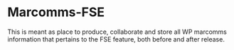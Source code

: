 # Marcomms-FSE
This is meant as place to produce, collaborate and store all WP marcomms information that pertains to the FSE feature, both before and after release. 
